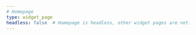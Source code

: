 ```yaml
---
# Homepage
type: widget_page
headless: false  # Homepage is headless, other widget pages are not.
---
```

